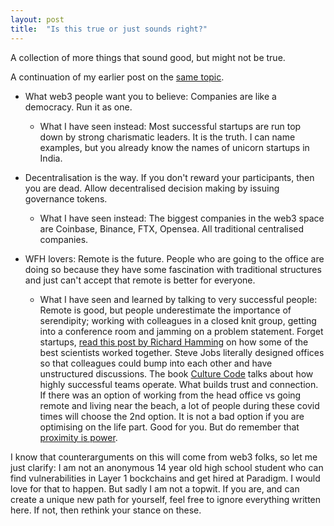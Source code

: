 ```yaml
---
layout: post
title:  "Is this true or just sounds right?"
---
```


A collection of more things that sound good, but might not be true.

A continuation of my earlier post on the [same topic](https://manassaloi.com/2022/01/11/what-true-what-i-want.html).

- What web3 people want you to believe: Companies are like a democracy. Run it as one.
  - What I have seen instead: Most successful startups are run top down by strong charismatic leaders. It is the truth. I can name examples, but you already know the names of unicorn startups in India.

- Decentralisation is the way. If you don't reward your participants, then you are dead. Allow decentralised decision making by issuing governance tokens.
  - What I have seen instead: The biggest companies in the web3 space are Coinbase, Binance, FTX, Opensea. All traditional centralised companies.

- WFH lovers: Remote is the future. People who are going to the office are doing so because they have some fascination with traditional structures and just can't accept that remote is better for everyone.
  - What I have seen and learned by talking to very successful people: Remote is good, but people underestimate the importance of serendipity; working with colleagues in a closed knit group, getting into a conference room and jamming on a problem statement. Forget startups, [read this post by Richard Hamming](https://www.cs.virginia.edu/~robins/YouAndYourResearch.html) on how some of the best scientists worked together. Steve Jobs literally designed offices so that colleagues could bump into each other and have unstructured discussions. The book [Culture Code](https://manassaloi.com/booksummaries/2016/06/17/culture-code-coyle.html) talks about how highly successful teams operate. What builds trust and connection. If there was an option of working from the head office vs going remote and living near the beach, a lot of people during these covid times will choose the 2nd option. It is not a bad option if you are optimising on the life part. Good for you. But do remember that [proximity is power](https://blog.producthunt.com/tony-robbins-the-best-advice-i-ve-ever-been-given-32e57b4b6902).

I know that counterarguments on this will come from web3 folks, so let me just clarify: I am not an anonymous 14 year old high school student who can find vulnerabilities in Layer 1 bockchains and get hired at Paradigm. I would love for that to happen. But sadly I am not a topwit. If you are, and can create a unique new path for yourself, feel free to ignore everything written here. If not, then rethink your stance on these.
